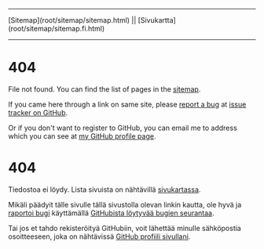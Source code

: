 <!DOCTYPE html>
<html>
<head>
<meta charset="UTF-8" />
<meta name="description" content="404 error / 404-virhe" />
<meta name="keywords" content="404,error,page,not,found,sivua,ei,löydy" />
<meta name="author" content="Mikaelaelaela Suomalainen" />
<link rel="canonical" href="http://mkaysi.github.com/404.html">
<title>404: File not found / Tiedostoa ei löydy</title>
<link rel="stylesheet" type="text/css" href="root/tyyli.css" />
</head>
<body>
<hr/>
[Sitemap](root/sitemap/sitemap.html) || [Sivukartta](root/sitemap/sitemap.fi.html)
<hr/>

# 404

File not found. You can find the list of pages in the [sitemap].

If you came here through a link on same site, please [report a bug] at [issue tracker on GitHub]. 

Or if you don't want to register to GitHub, you can email me to address which you can see at [my GitHub profile page].

[sitemap]:root/sitemap/sitemap.html
[report a bug]:https://github.com/Mkaysi/mkaysi.github.com/issues/new
[issue tracker on GitHub]:https://github.com/Mkaysi/mkaysi.github.com/issues/
[my GitHub profile page]:https://github.com/Mkaysi

# 404

Tiedostoa ei löydy. Lista sivuista on nähtävillä [sivukartassa].

Mikäli päädyit tälle sivulle tällä sivustolla olevan linkin kautta, ole hyvä ja [raportoi bugi] käyttämällä [GitHubista löytyvää bugien seurantaa].

Tai jos et tahdo rekisteröityä GitHubiin, voit lähettää minulle sähköpostia osoitteeseen, joka on nähtävissä [GitHub profiili sivullani].

[sivukartassa]:root/sitemap/sitemap.fi.html
[raportoi bugi]:https://github.com/Mkaysi/mkaysi.github.com/issues/
[GitHubista löytyvää bugien seurantaa]:https://github.com/Mkaysi/mkaysi.github.com/issues/
[GitHub profiili sivullani]:https://github.com/Mkaysi

</body>
</html>
